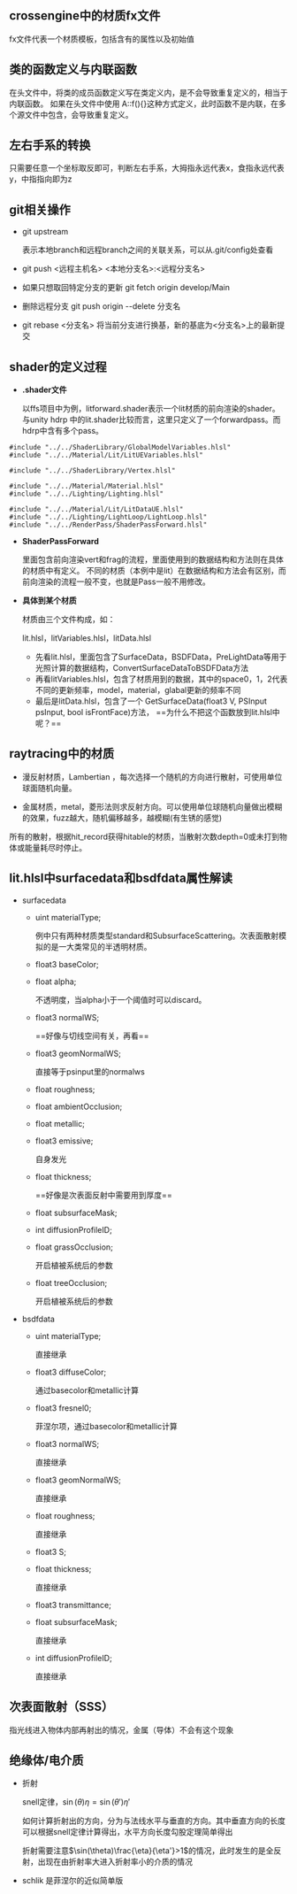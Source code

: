 ## crossengine中的材质fx文件

fx文件代表一个材质模板，包括含有的属性以及初始值

## 类的函数定义与内联函数

在头文件中，将类的成员函数定义写在类定义内，是不会导致重复定义的，相当于内联函数。
如果在头文件中使用 A::f(){}这种方式定义，此时函数不是内联，在多个源文件中包含，会导致重复定义。

## 左右手系的转换

只需要任意一个坐标取反即可，判断左右手系，大拇指永远代表x，食指永远代表y，中指指向即为z

## git相关操作

- git upstream

  表示本地branch和远程branch之间的关联关系，可以从.git/config处查看
  
- git push <远程主机名> <本地分支名>:<远程分支名>

- 如果只想取回特定分支的更新
  git fetch origin develop/Main

- 删除远程分支
  git push origin --delete 分支名

- git rebase <分支名> 将当前分支进行换基，新的基底为<分支名>上的最新提交

## shader的定义过程

- **.shader文件**

  以ffs项目中为例，litforward.shader表示一个lit材质的前向渲染的shader。
  与unity hdrp 中的lit.shader比较而言，这里只定义了一个forwardpass。而hdrp中含有多个pass。

```hlsl
#include "../../ShaderLibrary/GlobalModelVariables.hlsl"
#include "../../Material/Lit/LitUEVariables.hlsl"

#include "../../ShaderLibrary/Vertex.hlsl"

#include "../../Material/Material.hlsl"
#include "../../Lighting/Lighting.hlsl"

#include "../../Material/Lit/LitDataUE.hlsl"
#include "../../Lighting/LightLoop/LightLoop.hlsl"
#include "../../RenderPass/ShaderPassForward.hlsl"
```

- **ShaderPassForward**

  里面包含前向渲染vert和frag的流程，里面使用到的数据结构和方法则在具体的材质中有定义。
  不同的材质（本例中是lit）在数据结构和方法会有区别，而前向渲染的流程一般不变，也就是Pass一般不用修改。

- **具体到某个材质**

  材质由三个文件构成，如：

  lit.hlsl，litVariables.hlsl，litData.hlsl

  - 先看lit.hlsl，里面包含了SurfaceData，BSDFData，PreLightData等用于光照计算的数据结构，ConvertSurfaceDataToBSDFData方法
  - 再看litVariables.hlsl，包含了材质用到的数据，其中的space0，1，2代表不同的更新频率，model，material，glabal更新的频率不同
  - 最后是litData.hlsl，包含了一个 GetSurfaceData(float3 V, PSInput psInput, bool isFrontFace)方法，
    ==为什么不把这个函数放到lit.hlsl中呢？==

## raytracing中的材质

- 漫反射材质，Lambertian ，每次选择一个随机的方向进行散射，可使用单位球面随机向量。

- 金属材质，metal，菱形法则求反射方向。可以使用单位球随机向量做出模糊的效果，fuzz越大，随机偏移越多，越模糊(有生锈的感觉)

所有的散射，根据hit_record获得hitable的材质，当散射次数depth=0或未打到物体或能量耗尽时停止。

## lit.hlsl中surfacedata和bsdfdata属性解读

- surfacedata

  - uint materialType;

    例中只有两种材质类型standard和SubsurfaceScattering。次表面散射模拟的是一大类常见的半透明材质。

  - float3 baseColor;

  - float alpha;

    不透明度，当alpha小于一个阈值时可以discard。

  - float3 normalWS;

    ==好像与切线空间有关，再看==

  - float3 geomNormalWS;

    直接等于psinput里的normalws

  - float roughness;

  - float ambientOcclusion;

  - float metallic;

  - float3 emissive;

    自身发光

  - float thickness;

    ==好像是次表面反射中需要用到厚度==

  - float subsurfaceMask;

  - int diffusionProfileID;

  - float grassOcclusion;

    开启植被系统后的参数

  - float treeOcclusion;

    开启植被系统后的参数

- bsdfdata

  - uint materialType;
  
    直接继承
  
  - float3 diffuseColor;
  
    通过basecolor和metallic计算
  
  - float3 fresnel0;
  
    菲涅尔项，通过basecolor和metallic计算
  
  - float3 normalWS; 
  
    直接继承
  
  - float3 geomNormalWS;
  
    直接继承
  
  - float roughness;
  
    直接继承
  
  - float3 S;
  
  - float thickness;
  
    直接继承
  
  - float3 transmittance;
  
  - float subsurfaceMask;
  
    直接继承
  
  - int diffusionProfileID;
  
    直接继承

## 次表面散射（SSS）

指光线进入物体内部再射出的情况，金属（导体）不会有这个现象

## 绝缘体/电介质

- 折射

  snell定律，$\sin(\theta)\eta=\sin(\theta')\eta'$

  如何计算折射出的方向，分为与法线水平与垂直的方向。其中垂直方向的长度可以根据snell定律计算得出，水平方向长度勾股定理简单得出

  折射需要注意$\sin(\theta)\frac{\eta}{\eta'}>1$的情况，此时发生的是全反射，出现在由折射率大进入折射率小的介质的情况

- schlik 是菲涅尔的近似简单版
